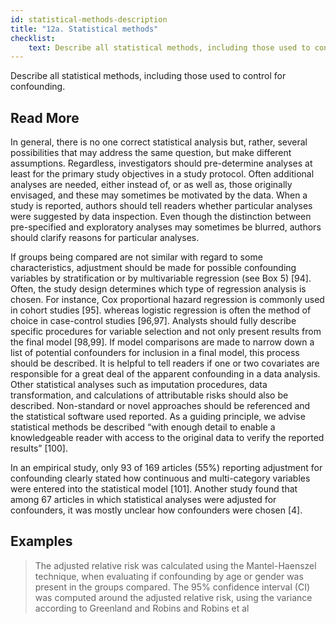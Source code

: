 ```yaml
---
id: statistical-methods-description
title: "12a. Statistical methods"
checklist: 
    text: Describe all statistical methods, including those used to control for confounding.
---
```

Describe all statistical methods, including those used to control for confounding.

## Read More

In general, there is no one correct statistical analysis but, rather, several possibilities that may address the same question, but make different assumptions. Regardless, investigators should pre-determine analyses at least for the primary study objectives in a study protocol. Often additional analyses are needed, either instead of, or as well as, those originally envisaged, and these may sometimes be motivated by the data. When a study is reported, authors should tell readers whether particular analyses were suggested by data inspection. Even though the distinction between pre-specified and exploratory analyses may sometimes be blurred, authors should clarify reasons for particular analyses.

If groups being compared are not similar with regard to some characteristics, adjustment should be made for possible confounding variables by stratification or by multivariable regression (see Box 5) [94]. Often, the study design determines which type of regression analysis is chosen. For instance, Cox proportional hazard regression is commonly used in cohort studies [95]. whereas logistic regression is often the method of choice in case-control studies [96,97]. Analysts should fully describe specific procedures for variable selection and not only present results from the final model [98,99]. If model comparisons are made to narrow down a list of potential confounders for inclusion in a final model, this process should be described. It is helpful to tell readers if one or two covariates are responsible for a great deal of the apparent confounding in a data analysis. Other statistical analyses such as imputation procedures, data transformation, and calculations of attributable risks should also be described. Non-standard or novel approaches should be referenced and the statistical software used reported. As a guiding principle, we advise statistical methods be described “with enough detail to enable a knowledgeable reader with access to the original data to verify the reported results” [100].

In an empirical study, only 93 of 169 articles (55%) reporting adjustment for confounding clearly stated how continuous and multi-category variables were entered into the statistical model [101]. Another study found that among 67 articles in which statistical analyses were adjusted for confounders, it was mostly unclear how confounders were chosen [4].

## Examples

> The adjusted relative risk was calculated using the Mantel-Haenszel technique, when evaluating if confounding by age or gender was present in the groups compared. The 95% confidence interval (CI) was computed around the adjusted relative risk, using the variance according to Greenland and Robins and Robins et al 